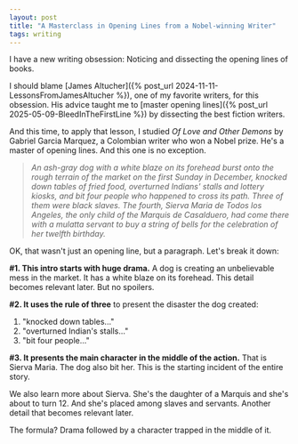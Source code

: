 ```yaml
---
layout: post
title: "A Masterclass in Opening Lines from a Nobel-winning Writer"
tags: writing
---
```


I have a new writing obsession: Noticing and dissecting the opening lines of books.

I should blame [James Altucher]({% post_url 2024-11-11-LessonsFromJamesAltucher %}), one of my favorite writers, for this obsession. His advice taught me to [master opening lines]({% post_url 2025-05-09-BleedInTheFirstLine %}) by dissecting the best fiction writers.

And this time, to apply that lesson, I studied _Of Love and Other Demons_ by Gabriel Garcia Marquez, a Colombian writer who won a Nobel prize. He's a master of opening lines. And this one is no exception.

> _An ash-gray dog with a white blaze on its forehead burst onto the rough terrain of the market on the first Sunday in December, knocked down tables of fried food, overturned Indians' stalls and lottery kiosks, and bit four people who happened to cross its path. Three of them were black slaves. The fourth, Sierva Maria de Todos los Angeles, the only child of the Marquis de Casalduero, had come there with a mulatta servant to buy a string of bells for the celebration of her twelfth birthday._

OK, that wasn't just an opening line, but a paragraph. Let's break it down:

**#1. This intro starts with huge drama.** A dog is creating an unbelievable mess in the market. It has a white blaze on its forehead. This detail becomes relevant later. But no spoilers.

**#2. It uses the rule of three** to present the disaster the dog created:
1. "knocked down tables..."
2. "overturned Indian's stalls..."
3. "bit four people..."

**#3. It presents the main character in the middle of the action.** That is Sierva Maria. The dog also bit her. This is the starting incident of the entire story.

We also learn more about Sierva. She's the daughter of a Marquis and she's about to turn 12. And she's placed among slaves and servants. Another detail that becomes relevant later.

The formula? Drama followed by a character trapped in the middle of it. 
